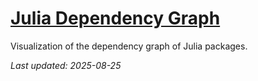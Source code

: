 
# [Julia Dependency Graph](https://nicolasloizeau.github.io/JuliaDependencyGraph/)
Visualization of the dependency graph of Julia packages.


_Last updated: 2025-08-25_
